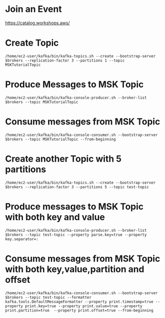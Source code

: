 

# Join an Event 

 https://catalog.workshops.aws/


# Create Topic 

    /home/ec2-user/kafka/bin/kafka-topics.sh --create --bootstrap-server $brokers --replication-factor 3 --partitions 1 --topic MSKTutorialTopic

# Produce Messages to MSK Topic 
        
    /home/ec2-user/kafka/bin/kafka-console-producer.sh --broker-list $brokers --topic MSKTutorialTopic

# Consume messages from MSK Topic
        
    /home/ec2-user/kafka/bin/kafka-console-consumer.sh --bootstrap-server $brokers --topic MSKTutorialTopic --from-beginning

# Create another Topic with 5 partitions 

    /home/ec2-user/kafka/bin/kafka-topics.sh --create --bootstrap-server $brokers --replication-factor 3 --partitions 5 --topic test-topic

# Produce messages to MSK Topic with both key and value

    /home/ec2-user/kafka/bin/kafka-console-producer.sh --broker-list $brokers --topic test-topic --property parse.key=true --property key.separator=:

# Consume messages from MSK Topic with both key,value,partition and offset

    /home/ec2-user/kafka/bin/kafka-console-consumer.sh --bootstrap-server $brokers --topic test-topic --formatter kafka.tools.DefaultMessageFormatter --property print.timestamp=true --property print.key=true --property print.value=true --property print.partition=true  --property print.offset=true --from-beginning
